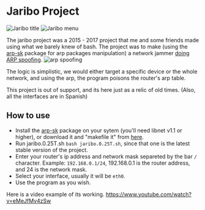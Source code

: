 # Jaribo Project

![Jaribo title](https://github.com/Frenzoid/jariboproject/blob/master/gitassets/3.jpg)
![Jaribo menu](https://github.com/Frenzoid/jariboproject/blob/master/gitassets/2.jpg)

The jaribo project was a 2015 - 2017 project that me and some friends made using what we barely knew of bash. 
The project was to make (using the [arp-sk](https://manned.org/arp-sk/99e329e1) package for arp packages manipulation) a network jammer [doing ARP spoofing](https://en.wikipedia.org/wiki/ARP_spoofing).
![arp spoofing](https://upload.wikimedia.org/wikipedia/commons/thumb/3/33/ARP_Spoofing.svg/1280px-ARP_Spoofing.svg.png)

The logic is simplistic, we would either target a specific device or the whole network, and using the arp, the program poisons the router's arp table.

This project is out of support, and its here just as a relic of old times.
(Also, all the interfaces are in Spanish)

## How to use

- Install the [arp-sk](http://sid.rstack.org/arp-sk/) package on your sytem (you'll need libnet v1.1 or higher), or download it and "makefile it" from [here](http://brajddos.blogspot.com/2011/09/installing-arp-sk.html).
- Run jaribo.0.25T.sh `bash jaribo.0.25T.sh`, since that one is the latest stable version of the project.
- Enter your router's ip address and network mask separeted by the bar `/` character. Example: `192.168.0.1/24`, 192.168.0.1 is the router address, and 24 is the network mask.
- Select your interface, usually it will be `eth0`.
- Use the program as you wish.


Here is a video example of its working.
https://www.youtube.com/watch?v=eMeJfMv4zSw
